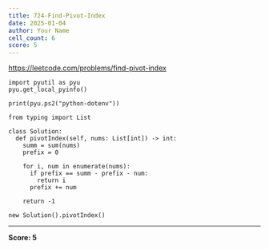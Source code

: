 ```yaml
---
title: 724-Find-Pivot-Index
date: 2025-01-04
author: Your Name
cell_count: 6
score: 5
---
```


https://leetcode.com/problems/find-pivot-index


```
import pyutil as pyu
pyu.get_local_pyinfo()
```


```
print(pyu.ps2("python-dotenv"))
```


```
from typing import List
```


```
class Solution:
  def pivotIndex(self, nums: List[int]) -> int:
    summ = sum(nums)
    prefix = 0

    for i, num in enumerate(nums):
      if prefix == summ - prefix - num:
        return i
      prefix += num

    return -1
```


```
new Solution().pivotIndex()
```


---
**Score: 5**